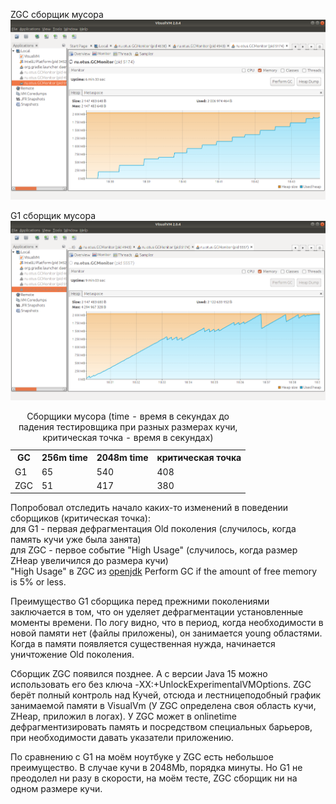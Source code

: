 ZGC сборщик мусора
![img](./ZGC-2048.png)

G1 сборщик мусора
![img](./G1-2048.png)

<table>
<caption>Сборщики мусора (time - время в секундах до падения тестировщика при разных размерах кучи,
критическая точка - время в секундах)</caption>
<tr><th>GC</th><th>256m time</th><th>2048m time</th><th>критическая точка</th></tr>
<tr><td>G1</td><td>65</td><td>540</td><td>408</td></tr>
<tr><td>ZGC</td><td>51</td><td>417</td><td>380</td></tr>
</table>

Попробовал отследить начало каких-то изменений в поведении сборщиков (критическая точка):<br>
для G1 - первая дефрагментация Old поколения (случилось, когда память кучи уже была занята)<br>
для ZGC - первое событие "High Usage" (случилось, когда размер ZHeap увеличился до размера кучи)<br>
"High Usage" в ZGC из <a href="https://bugs.openjdk.java.net/browse/JDK-8224185">openjdk</a>  Perform GC if the amount of free memory is 5% or less.

Преимущество G1 сборщика перед прежними поколениями заключается в том, что он уделяет дефрагментации установленные моменты времени.
По логу видно, что в период, когда необходимости в новой памяти нет (файлы приложены), он занимается young областями. Когда в памяти появляется существенная нужда, начинается уничтожение Old поколения.

Сборщик ZGC появился позднее. А с версии Java 15 можно использовать его без ключа -XX:+UnlockExperimentalVMOptions.
ZGC берёт полный контроль над Кучей, отсюда и лестницеподобный график занимаемой памяти в VisualVm (У ZGC определена своя область кучи, ZHeap, приложил в логах). У ZGC может в onlinetime дефрагментизировать память и посредством специальных барьеров, при необходимости давать указатели приложению.

По сравнению с G1 на моём ноутбуке у ZGC есть небольшое преимущество. В случае кучи в 2048Mb, порядка минуты. Но G1 не преодолел ни разу в скорости, на моём тесте, ZGC сборщик ни на одном размере кучи.